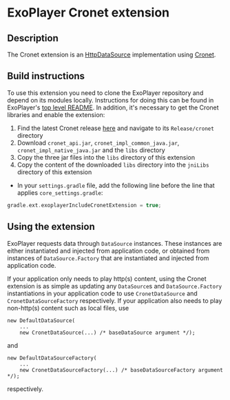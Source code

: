 # ExoPlayer Cronet extension #

## Description ##

The Cronet extension is an [HttpDataSource][] implementation using [Cronet][].

[HttpDataSource]: https://google.github.io/ExoPlayer/doc/reference/com/google/android/exoplayer/upstream/HttpDataSource.html
[Cronet]: https://chromium.googlesource.com/chromium/src/+/master/components/cronet?autodive=0%2F%2F

## Build instructions ##

To use this extension you need to clone the ExoPlayer repository and depend on
its modules locally. Instructions for doing this can be found in ExoPlayer's
[top level README][]. In addition, it's necessary to get the Cronet libraries
and enable the extension:

1. Find the latest Cronet release [here][] and navigate to its `Release/cronet`
   directory
1. Download `cronet_api.jar`, `cronet_impl_common_java.jar`,
   `cronet_impl_native_java.jar` and the `libs` directory
1. Copy the three jar files into the `libs` directory of this extension
1. Copy the content of the downloaded `libs` directory into the `jniLibs`
   directory of this extension

* In your `settings.gradle` file, add the following line before the line that
  applies `core_settings.gradle`:

```gradle
gradle.ext.exoplayerIncludeCronetExtension = true;
```

[top level README]: https://github.com/google/ExoPlayer/blob/release-v2/README.md
[here]: https://console.cloud.google.com/storage/browser/chromium-cronet/android

## Using the extension ##

ExoPlayer requests data through `DataSource` instances. These instances are
either instantiated and injected from application code, or obtained from
instances of `DataSource.Factory` that are instantiated and injected from
application code.

If your application only needs to play http(s) content, using the Cronet
extension is as simple as updating any `DataSource`s and `DataSource.Factory`
instantiations in your application code to use `CronetDataSource` and
`CronetDataSourceFactory` respectively. If your application also needs to play
non-http(s) content such as local files, use
```
new DefaultDataSource(
    ...
    new CronetDataSource(...) /* baseDataSource argument */);
```
and
```
new DefaultDataSourceFactory(
    ...
    new CronetDataSourceFactory(...) /* baseDataSourceFactory argument */);
```
respectively.
